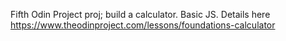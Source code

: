 Fifth Odin Project proj; build a calculator. Basic JS. Details here https://www.theodinproject.com/lessons/foundations-calculator

